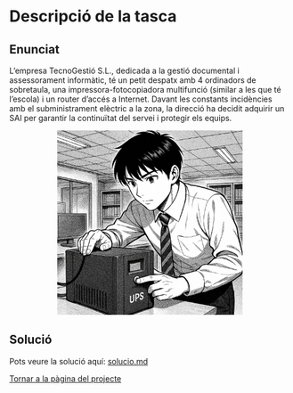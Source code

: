 # Descripció de la tasca
## Enunciat
L’empresa TecnoGestió S.L., dedicada a la gestió documental i assessorament informàtic, té un petit despatx amb 4 ordinadors de sobretaula, una impressora-fotocopiadora multifunció (similar a les que té l’escola) i un router d’accés a Internet. Davant les constants incidències amb el subministrament elèctric a la zona, la direcció ha decidit adquirir un SAI per garantir la continuïtat del servei i protegir els equips.

<!-- ![ImatgeEnunciat](img/slecciodunSAI.png) -->

<p align="center">
 <img src="img/slecciodunSAI.png" alt="Imatge Enunciat T02">
<p>

## Solució
Pots veure la solució aquí: [solucio.md](solucio.md)

[Tornar a la pàgina del projecte](../README.md)